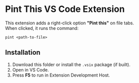 # Pint This VS Code Extension

This extension adds a right-click option **"Pint this"** on file tabs.  
When clicked, it runs the command:

```
pint <path-to-file>
```

## Installation

1. Download this folder or install the `.vsix` package (if built).
2. Open in VS Code.
3. Press **F5** to run in Extension Development Host.
